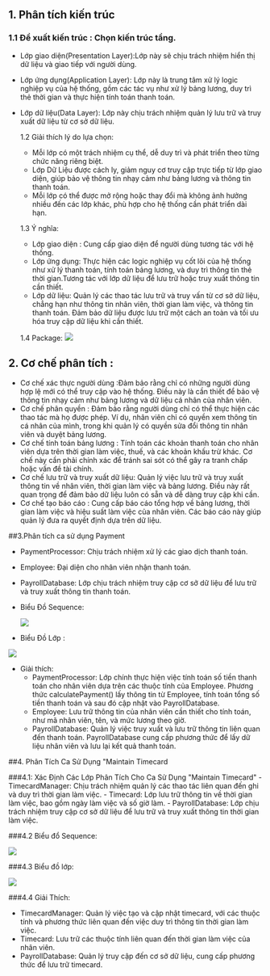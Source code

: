 
## 1. Phân tích kiến trúc
### 1.1 Đề xuất kiến trúc : Chọn kiến trúc tầng.

- Lớp giao diện(Presentation Layer):Lớp này sẽ chịu trách nhiệm hiển thị dữ liệu và giao tiếp với người dùng.
- Lớp ứng dụng(Application Layer): Lớp này là trung tâm xử lý logic nghiệp vụ của hệ thống, gồm các tác vụ như xử lý bảng lương, duy trì thẻ thời gian và thực hiện tính toán thanh toán.
- Lớp dữ liệu(Data Layer): Lớp này chịu trách nhiệm quản lý lưu trữ và truy xuất dữ liệu từ cơ sở dữ liệu.
  
  1.2 Giải thích lý do lựa chọn:
  
  - Mỗi lớp có một trách nhiệm cụ thể, dễ duy trì và phát triển theo từng chức năng riêng biệt.
  - Lớp Dữ Liệu được cách ly, giảm nguy cơ truy cập trực tiếp từ lớp giao diện, giúp bảo vệ thông tin nhạy cảm như bảng lương và thông tin thanh toán.
  - Mỗi lớp có thể được mở rộng hoặc thay đổi mà không ảnh hưởng nhiều đến các lớp khác, phù hợp cho hệ thống cần phát triển dài hạn.
    
  1.3 Ý nghĩa:
  
    - Lớp giao diện : Cung cấp giao diện để người dùng tương tác với hệ thống.
    - Lớp ứng dụng: Thực hiện các logic nghiệp vụ cốt lõi của hệ thống như xử lý thanh toán, tính toán bảng lương, và duy trì thông tin thẻ thời gian.Tương tác với         lớp dữ liệu để lưu trữ hoặc truy xuất thông tin cần thiết.
    - Lớp dữ liệu: Quản lý các thao tác lưu trữ và truy vấn từ cơ sở dữ liệu, chẳng hạn như thông tin nhân viên, thời gian làm việc, và thông tin thanh toán.
      Đảm bảo dữ liệu được lưu trữ một cách an toàn và tối ưu hóa truy cập dữ liệu khi cần thiết.
      
  1.4 Package:
      ![](https://www.planttext.com/api/plantuml/png/T9112i9034NtEKNelbUG5dGXk2XuWZYDCdGwCoHZeOWdS-6Hl8BEncgjMUQ___F9utQlD96aS-z0E-jHWZ929DFHYR5eX9LzecI3nnsDB0LU05zZ7AdYfeykZCnRdrYEPFX3gzlU-acumXHRn-Yi-PlQq2Z1kJtBO6VEDILQikJzWJJ3FvsmB5UpJ8JlTWi8p1oPU5-1YdsRd_O4003__mC0)
  
## 2. Cơ chế phân tích :
  - Cơ chế xác thực người dùng :Đảm bảo rằng chỉ có những người dùng hợp lệ mới có thể truy cập vào hệ thống. Điều này là cần thiết để bảo vệ thông tin nhạy cảm như bảng lương và dữ liệu cá nhân của nhân viên.
  - Cơ chế phân quyền : Đảm bảo rằng người dùng chỉ có thể thực hiện các thao tác mà họ được phép. Ví dụ, nhân viên chỉ có quyền xem thông tin cá nhân của mình, trong khi quản lý có quyền sửa đổi thông tin nhân viên và duyệt bảng lương.
  - Cơ chế tính toán bảng lương : Tính toán các khoản thanh toán cho nhân viên dựa trên thời gian làm việc, thuế, và các khoản khấu trừ khác. Cơ chế này cần phải chính xác để tránh sai sót có thể gây ra tranh chấp hoặc vấn đề tài chính.
  - Cơ chế lưu trữ và truy xuất dữ liệu:  Quản lý việc lưu trữ và truy xuất thông tin về nhân viên, thời gian làm việc và bảng lương. Điều này rất quan trọng để đảm bảo dữ liệu luôn có sẵn và dễ dàng truy cập khi cần.
  - Cơ chế tạo báo cáo : Cung cấp báo cáo tổng hợp về bảng lương, thời gian làm việc và hiệu suất làm việc của nhân viên. Các báo cáo này giúp quản lý đưa ra quyết định dựa trên dữ liệu.
    
##3.Phân tích ca sử dụng Payment
  - PaymentProcessor: Chịu trách nhiệm xử lý các giao dịch thanh toán.
  - Employee: Đại diện cho nhân viên nhận thanh toán.
  - PayrollDatabase: Lớp chịu trách nhiệm truy cập cơ sở dữ liệu để lưu trữ và truy xuất thông tin thanh toán.
    
  - Biểu Đồ Sequence:

    ![](https://www.planttext.com/api/plantuml/png/Z9513e9034NtFSLSW0kmC2JemXtn1XLACd5cYfrYmjbSU2Il82H0pA3HTVzx_oTztXz5L1JjlODuiS48HpA0jRAOW-yS3qJGZGbRsmw3cWe7Jq4huPfYP4cFmixjKV6CaG0MXSbs6p8t9xhs55Sdf8cPUbTEa8gb6wtpp36q34dEP5yQjPUmHN_NbaAej2X7KStI_DbQScYj-0zmqZlIoxHyJSyqgkK01OLcUjOB003__mC0)
    
  -  Biểu Đồ Lớp :
    
![](https://www.planttext.com/api/plantuml/png/R94zRiCm38LtdKAZ0pGNy11aI8TiGNi2HcO3enBfadG0e-Z9ClH8lKATI7QR7srwfDxtIFsSljTg8DQdwFIz9I-iw5s8eEftC2Gasma7L6NndywVJvVrRLFxLvEM3baUZQpNQwtBRujJ1ObxijflCBG9ufF7r4KU4F-y5kxB5VvpAKxS--Qi4oIyYG8HP9WvMHJyw55jol8FD4h2CMx0O0ywym8JOR2MANjVCmJ72nvnIhcbDwuUp5FFSnHNGJ0iALumi3HLsMWzhVoIxMxzo-NgDkhZfXcuHchEN_iB003__mC0)

- Giải thích:
  - PaymentProcessor: Lớp chính thực hiện việc tính toán số tiền thanh toán cho nhân viên dựa trên các thuộc tính của Employee. Phương thức calculatePayment() lấy thông tin từ Employee, tính toán tổng số tiền thanh toán và sau đó cập nhật vào PayrollDatabase.
  - Employee: Lưu trữ thông tin của nhân viên cần thiết cho tính toán, như mã nhân viên, tên, và mức lương theo giờ.
  -  PayrollDatabase: Quản lý việc truy xuất và lưu trữ thông tin liên quan đến thanh toán. PayrollDatabase cung cấp phương thức để lấy dữ liệu nhân viên và lưu lại kết quả thanh toán.
 
##4. Phân Tích Ca Sử Dụng "Maintain Timecard

###4.1: Xác Định Các Lớp Phân Tích Cho Ca Sử Dụng "Maintain Timecard"
    - TimecardManager: Chịu trách nhiệm quản lý các thao tác liên quan đến ghi và duy trì thời gian làm việc.
    - Timecard: Lớp lưu trữ thông tin về thời gian làm việc, bao gồm ngày làm việc và số giờ làm.
    - PayrollDatabase: Lớp chịu trách nhiệm truy cập cơ sở dữ liệu để lưu trữ và truy xuất thông tin thời gian làm việc.
    
###4.2 Biểu đổ Sequence:

![](https://www.planttext.com/api/plantuml/png/R51B2i903DtFANA1uhuBAUXM4DG3n4wKmVcHIGNFvi8ZUGMdCjQskah8-vBd_T4aGPREMPKknWE7HA1YFfdMHFG2U-EeHTORz7Wc_ejDZbkySR1sZO97JAJKp06gvI2iOSM4Gej3r7by3JzBJvuPrh33wuWwWw4Q-PV871FyoR1xItyBJHeDqQLJaQAOu5L3NlVFUW400F__0m00)

###4.3 Biểu đồ lớp:

![](https://www.planttext.com/api/plantuml/png/N95D2i8m48NtEKMM2lO2NOWBDou4GS7rc0mQcfyoIOKYdio5H_8AferDRGC9cPUPDr-Ip-kzyG4eD4OpNodBoNbaGeFt_AGC2Y2v1mjN9FvWl1icXJjPycCWPQ-3h6o8SwXQt5n3lkHR5Cg0Nd490MCOroLxibcFmHnDhLsBE7SVYrFScvyTLIXpYtGY26DMfbWcjQdblpfb--CvG4jEwzW8Bk1nm1BEMXH1EPkWfd0UxgDr-6tAVBVUVlwOHR7E2VcmLsS8R8DMTj_p1G00__y30000)

###4.4 Giải Thích:
  - TimecardManager: Quản lý việc tạo và cập nhật timecard, với các thuộc tính và phương thức liên quan đến việc duy trì thông tin thời gian làm việc.
  - Timecard: Lưu trữ các thuộc tính liên quan đến thời gian làm việc của nhân viên.
  - PayrollDatabase: Quản lý truy cập đến cơ sở dữ liệu, cung cấp phương thức để lưu trữ timecard.
